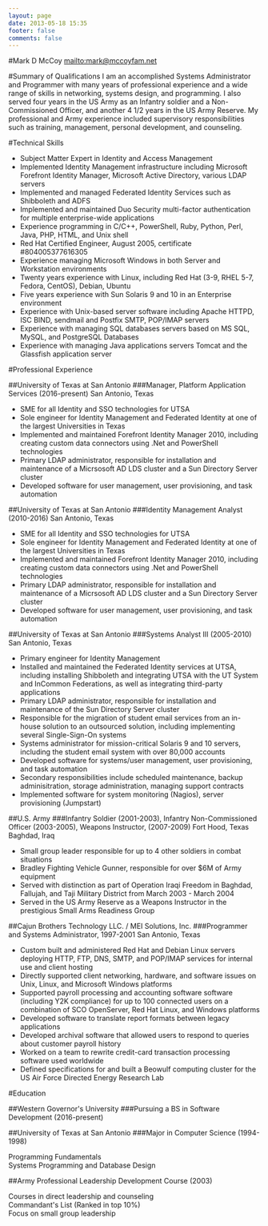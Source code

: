 ```yaml
---
layout: page
date: 2013-05-18 15:35
footer: false
comments: false
---
```


#Mark D McCoy
<mailto:mark@mccoyfam.net>


#Summary of Qualifications
I am an accomplished Systems Administrator and Programmer with many years of
professional experience and a wide range of skills in networking, systems
design, and programming. I also served four years in the US Army as an Infantry
soldier and a Non-Commissioned Officer, and another 4 1/2 years in the US Army
Reserve. My professional and Army experience included supervisory
responsibilities such as training, management, personal development, and
counseling.


#Technical Skills
- Subject Matter Expert in Identity and Access Management
- Implemented Identity Management infrastructure including Microsoft Forefront Identity Manager, Microsoft Active Directory, various LDAP servers
- Implemented and managed Federated Identity Services such as Shibboleth and ADFS
- Implemented and maintained Duo Security multi-factor authentication for multiple enterprise-wide applications
- Experience programming in C/C++, PowerShell, Ruby, Python, Perl, Java, PHP, HTML, and Unix shell
- Red Hat Certified Engineer, August 2005, certificate #804005377616305
- Experience managing Microsoft Windows in both Server and Workstation environments
- Twenty years experience with Linux, including Red Hat (3-9, RHEL 5-7, Fedora, CentOS), Debian, Ubuntu
- Five years experience with Sun Solaris 9 and 10 in an Enterprise environment
- Experience with Unix-based server software including Apache HTTPD, ISC BIND, sendmail and Postfix SMTP, POP/IMAP servers
- Experience with managing SQL databases servers based on MS SQL, MySQL, and PostgreSQL Databases
- Experience with managing Java applications servers Tomcat and the Glassfish application server

#Professional Experience

##University of Texas at San Antonio
###Manager, Platform Application Services (2016-present)
San Antonio, Texas

- SME for all Identity and SSO technologies for UTSA
- Sole engineer for Identity Management and Federated Identity at one of the largest Universities in Texas
- Implemented and maintained Forefront Identity Manager 2010, including creating custom data connectors using .Net and PowerShell technologies
- Primary LDAP administrator, responsible for installation and maintenance of a Micrsosoft AD LDS cluster and a Sun Directory Server cluster
- Developed software for user management, user provisioning, and task automation



##University of Texas at San Antonio
###Identity Management Analyst (2010-2016)
San Antonio, Texas

- SME for all Identity and SSO technologies for UTSA
- Sole engineer for Identity Management and Federated Identity at one of the largest Universities in Texas
- Implemented and maintained Forefront Identity Manager 2010, including creating custom data connectors using .Net and PowerShell technologies
- Primary LDAP administrator, responsible for installation and maintenance of a Micrsosoft AD LDS cluster and a Sun Directory Server cluster
- Developed software for user management, user provisioning, and task automation

##University of Texas at San Antonio
###Systems Analyst III (2005-2010)
San Antonio, Texas

- Primary engineer for Identity Management
- Installed and maintained the Federated Identity services at UTSA, including installing Shibboleth and integrating UTSA with the UT System and InCommon Federations, as well as integrating third-party applications
- Primary LDAP administrator, responsible for installation and maintenance of the Sun Directory Server cluster
- Responsible for the migration of student email services from an in-house solution to an outsourced solution, including implementing several Single-Sign-On systems
- Systems administrator for mission-critical Solaris 9 and 10 servers, including the student email system with over 80,000 accounts
- Developed software for systems/user management, user provisioning, and task automation
- Secondary responsibilities include scheduled maintenance, backup adminisitration, storage administration, managing support contracts
- Implemented software for system monitoring (Nagios), server provisioning (Jumpstart)

##U.S. Army
###Infantry Soldier (2001-2003), Infantry Non-Commissioned Officer (2003-2005), Weapons Instructor, (2007-2009)
Fort Hood, Texas  
Baghdad, Iraq

- Small group leader responsible for up to 4 other soldiers in combat situations
- Bradley Fighting Vehicle Gunner, responsible for over $6M of Army equipment
- Served with distinction as part of Operation Iraqi Freedom in Baghdad, Fallujah, and Taji Military District from March 2003 - March 2004
- Served in the US Army Reserve as a Weapons Instructor in the prestigious Small Arms Readiness Group

##Cajun Brothers Technology LLC. / MEI Solutions, Inc.
###Programmer and Systems Administrator, 1997-2001
San Antonio, Texas

- Custom built and administered Red Hat and Debian Linux servers deploying HTTP, FTP, DNS, SMTP, and POP/IMAP services for internal use and client hosting
- Directly supported client networking, hardware, and software issues on Unix, Linux, and Microsoft Windows platforms
- Supported payroll processing and accounting software software (including Y2K compliance) for up to 100 connected users on a combination of SCO OpenServer, Red Hat Linux, and Windows platforms
- Developed software to translate report formats between legacy applications
- Developed archival software that allowed users to respond to queries about customer payroll history
- Worked on a team to rewrite credit-card transaction processing software used worldwide
- Defined specifications for and built a Beowulf computing cluster for the US Air Force Directed Energy Research Lab

#Education

##Western Governor's University
###Pursuing a BS in Software Development (2016-present)

##University of Texas at San Antonio
###Major in Computer Science (1994-1998)

Programming Fundamentals  
Systems Programming and Database Design

##Army Professional Leadership Development Course (2003)

Courses in direct leadership and counseling  
Commandant's List (Ranked in top 10%)  
Focus on small group leadership  
